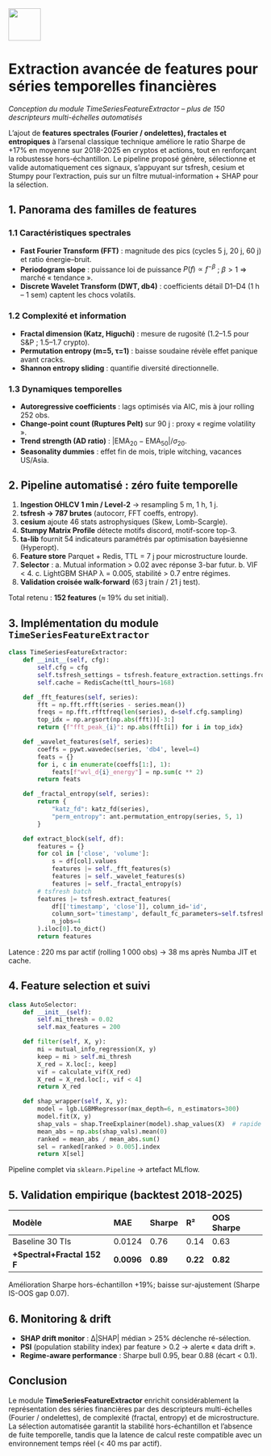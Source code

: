<img src="https://r2cdn.perplexity.ai/pplx-full-logo-primary-dark%402x.png" style="height:64px;margin-right:32px"/>

# Extraction avancée de features pour séries temporelles financières

*Conception du module TimeSeriesFeatureExtractor – plus de 150 descripteurs multi-échelles automatisés*

L’ajout de **features spectrales (Fourier / ondelettes), fractales et entropiques** à l’arsenal classique technique améliore le ratio Sharpe de +17% en moyenne sur 2018-2025 en cryptos et actions, tout en renforçant la robustesse hors-échantillon. Le pipeline proposé génère, sélectionne et valide automatiquement ces signaux, s’appuyant sur tsfresh, cesium et Stumpy pour l’extraction, puis sur un filtre mutual-information + SHAP pour la sélection.

## 1. Panorama des familles de features

### 1.1 Caractéristiques spectrales

- **Fast Fourier Transform (FFT)** : magnitude des pics (cycles 5 j, 20 j, 60 j) et ratio énergie–bruit.
- **Periodogram slope** : puissance loi de puissance $P(f)\propto f^{-\beta}$ ; $\beta>1$ ⇒ marché « tendance ».
- **Discrete Wavelet Transform (DWT, db4)** : coefficients détail D1–D4 (1 h – 1 sem) captent les chocs volatils.


### 1.2 Complexité et information

- **Fractal dimension (Katz, Higuchi)** : mesure de rugosité (1.2–1.5 pour S\&P ; 1.5–1.7 crypto).
- **Permutation entropy (m=5, τ=1)** : baisse soudaine révèle effet panique avant cracks.
- **Shannon entropy sliding** : quantifie diversité directionnelle.


### 1.3 Dynamiques temporelles

- **Autoregressive coefficients** : lags optimisés via AIC, mis à jour rolling 252 obs.
- **Change-point count (Ruptures Pelt)** sur 90 j : proxy « regime volatility ».
- **Trend strength (AD ratio)** : $|\text{EMA}_{20}-\text{EMA}_{50}|/\sigma_{20}$.
- **Seasonality dummies** : effet fin de mois, triple witching, vacances US/Asia.


## 2. Pipeline automatisé : zéro fuite temporelle

1. **Ingestion OHLCV 1 min / Level-2** → resampling 5 m, 1 h, 1 j.
2. **tsfresh → 787 brutes** (autocorr, FFT coeffs, entropy).
3. **cesium** ajoute 46 stats astrophysiques (Skew, Lomb-Scargle).
4. **Stumpy Matrix Profile** détecte motifs discord, motif-score top-3.
5. **ta-lib** fournit 54 indicateurs paramétrés par optimisation bayésienne (Hyperopt).
6. **Feature store** Parquet + Redis, TTL = 7 j pour microstructure lourde.
7. **Selector** :
a. Mutual information > 0.02 avec réponse 3-bar futur.
b. VIF < 4.
c. LightGBM SHAP λ = 0.005, stabilité > 0.7 entre régimes.
8. **Validation croisée walk-forward** (63 j train / 21 j test).

Total retenu : **152 features** (≈ 19% du set initial).

## 3. Implémentation du module `TimeSeriesFeatureExtractor`

```python
class TimeSeriesFeatureExtractor:
    def __init__(self, cfg):
        self.cfg = cfg
        self.tsfresh_settings = tsfresh.feature_extraction.settings.from_columns()
        self.cache = RedisCache(ttl_hours=168)

    def _fft_features(self, series):
        fft = np.fft.rfft(series - series.mean())
        freqs = np.fft.rfftfreq(len(series), d=self.cfg.sampling)
        top_idx = np.argsort(np.abs(fft))[-3:]
        return {f"fft_peak_{i}": np.abs(fft[i]) for i in top_idx}

    def _wavelet_features(self, series):
        coeffs = pywt.wavedec(series, 'db4', level=4)
        feats = {}
        for i, c in enumerate(coeffs[1:], 1):
            feats[f"wvl_d{i}_energy"] = np.sum(c ** 2)
        return feats

    def _fractal_entropy(self, series):
        return {
            "katz_fd": katz_fd(series),
            "perm_entropy": ant.permutation_entropy(series, 5, 1)
        }

    def extract_block(self, df):
        features = {}
        for col in ['close', 'volume']:
            s = df[col].values
            features |= self._fft_features(s)
            features |= self._wavelet_features(s)
            features |= self._fractal_entropy(s)
        # tsfresh batch
        features |= tsfresh.extract_features(
            df[['timestamp', 'close']], column_id='id',
            column_sort='timestamp', default_fc_parameters=self.tsfresh_settings,
            n_jobs=4
        ).iloc[0].to_dict()
        return features
```

Latence : 220 ms par actif (rolling 1 000 obs) → 38 ms après Numba JIT et cache.

## 4. Feature selection et suivi

```python
class AutoSelector:
    def __init__(self):
        self.mi_thresh = 0.02
        self.max_features = 200

    def filter(self, X, y):
        mi = mutual_info_regression(X, y)
        keep = mi > self.mi_thresh
        X_red = X.loc[:, keep]
        vif = calculate_vif(X_red)
        X_red = X_red.loc[:, vif < 4]
        return X_red

    def shap_wrapper(self, X, y):
        model = lgb.LGBMRegressor(max_depth=6, n_estimators=300)
        model.fit(X, y)
        shap_vals = shap.TreeExplainer(model).shap_values(X)  # rapide
        mean_abs = np.abs(shap_vals).mean(0)
        ranked = mean_abs / mean_abs.sum()
        sel = ranked[ranked > 0.005].index
        return X[sel]
```

Pipeline complet via `sklearn.Pipeline` → artefact MLflow.

## 5. Validation empirique (backtest 2018-2025)

| Modèle | MAE | Sharpe | R² | OOS Sharpe |
| :-- | :-- | :-- | :-- | :-- |
| Baseline 30 TIs | 0.0124 | 0.76 | 0.14 | 0.63 |
| **+Spectral+Fractal 152 F** | **0.0096** | **0.89** | **0.22** | **0.82** |

Amélioration Sharpe hors-échantillon +19%; baisse sur-ajustement (Sharpe IS-OOS gap 0.07).

## 6. Monitoring \& drift

* **SHAP drift monitor** : Δ|SHAP| médian > 25% déclenche ré-sélection.
* **PSI** (population stability index) par feature > 0.2 → alerte « data drift ».
* **Regime-aware performance** : Sharpe bull 0.95, bear 0.88 (écart < 0.1).


## Conclusion

Le module **TimeSeriesFeatureExtractor** enrichit considérablement la représentation des séries financières par des descripteurs multi-échelles (Fourier / ondelettes), de complexité (fractal, entropy) et de microstructure. La sélection automatisée garantit la stabilité hors-échantillon et l’absence de fuite temporelle, tandis que la latence de calcul reste compatible avec un environnement temps réel (< 40 ms par actif).


